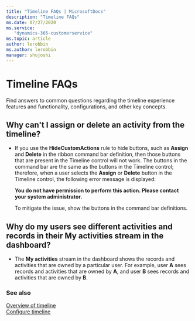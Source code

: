 ```yaml
---	
title: "Timeline FAQs | MicrosoftDocs"	
description: "Timeline FAQs"	
ms.date: 07/27/2020	
ms.service:	
   "dynamics-365-customerservice"	
ms.topic: article	
author: lerobbin	
ms.author: lerobbin	
manager: shujoshi	
---	
```


# Timeline FAQs	

Find answers to common questions regarding the timeline experience features and functionality, configurations, and other key concepts.	

## Why can't I assign or delete an activity from the timeline?	

- If you use the **HideCustomActions** rule to hide buttons, such as **Assign** and **Delete** in the ribbon command bar definition, then those buttons that are present in the Timeline control will not work. The buttons in the command bar are the same as the buttons in the Timeline control; therefore, when a user selects the **Assign** or **Delete** button in the Timeline control, the following error message is displayed:

  **You do not have permission to perform this action. Please contact your system administrator.**	

  To mitigate the issue, show the buttons in the command bar definitions.	

## Why do my users see different activities and records in their My activities stream in the dashboard?	

- The **My activities** stream in the dashboard shows the records and activities that are owned by a particular user. For example, user **A** sees records and activities that are owned by **A**, and user **B** sees records and activities that are owned by **B**.	

### See also	

[Overview of timeline](customer-service-hub-user-guide-timeline-overview.md)  	
[Configure timeline](customer-service-hub-user-guide-timeline-admin.md)